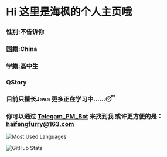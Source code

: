 # Hi 这里是海枫的个人主页哦

### 性别:不告诉你
### 国籍:China
### 学籍:高中生

### QStory

### 目前只擅长Java 更多正在学习中……😴

### 你可以通过 [Telegam_PM_Bot](https://t.me/HaiFengFurry_bot) 来找到我 或许更方便的是：haifengfurry@163.com

![Most Used Languages](https://github-readme-stats.vercel.app/api/top-langs/?username=XiaoYu2733&layout=compact)

![GitHub Stats](https://github-readme-stats.vercel.app/api?username=XiaoYu2733&show_icons=true)